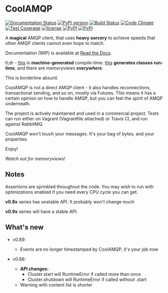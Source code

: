 CoolAMQP
========
[![Documentation Status](https://readthedocs.org/projects/coolamqp/badge/?version=latest)](http://coolamqp.readthedocs.io/en/latest/?badge=latest)
[![PyPI version](https://badge.fury.io/py/CoolAMQP.svg)](https://badge.fury.io/py/CoolAMQP)
[![Build Status](https://travis-ci.org/smok-serwis/coolamqp.svg)](https://travis-ci.org/smok-serwis/coolamqp)
[![Code Climate](https://codeclimate.com/github/smok-serwis/coolamqp/badges/gpa.svg)](https://codeclimate.com/github/smok-serwis/coolamqp)
[![Test Coverage](https://codeclimate.com/github/smok-serwis/coolamqp/badges/coverage.svg)](https://codeclimate.com/github/smok-serwis/coolamqp/coverage)
[![license](https://img.shields.io/github/license/mashape/apistatus.svg)]()
[![PyPI](https://img.shields.io/pypi/pyversions/CoolAMQP.svg)]()
[![PyPI](https://img.shields.io/pypi/implementation/CoolAMQP.svg)]()

A **magical** AMQP client, that uses **heavy sorcery** to achieve speeds that other AMQP clients cannot even hope to match.

Documentation (WIP) is available at [Read the Docs](http://coolamqp.readthedocs.io/).

tl;dr - [this](coolamqp/framing/definitions.py) is **machine-generated** compile-time.
[this](coolamqp/framing/compilation/content_property.py) **generates classes run-time**,
and there are memoryviews **_everywhere_**. 

This is borderline absurd.

CoolAMQP is not a direct AMQP client - it also handles reconnections, transactional sending,
and so on, mostly via Futures. This means it has a certain opinion on how to 
handle AMQP, but you can feel the spirit of AMQP underneath.


The project is actively maintained and used in a commercial project. Tests can run
either on Vagrant (Vagrantfile attached) or Travis CI, and run against RabbitMQ.

CoolAMQP won't touch your messages. It's your bag of bytes, and your properties.

Enjoy!

_Watch out for memoryviews!_


## Notes
Assertions are sprinkled throughout the code. You may wish to run with optimizations enabled
if you need every CPU cycle you can get.

**v0.8x** series has unstable API. It probably won't change much

**v0.9x** series will have a stable API.

## What's new

* v0.89: 
   * Events are no longer timestamped by CoolAMQP, it's your job now

* v0.88:
    * **API changes:**
        * Cluster.start will RuntimeError if called more than once
        * Cluster.shutdown will RuntimeError if called without .start
    * Warning with content list is shorter
